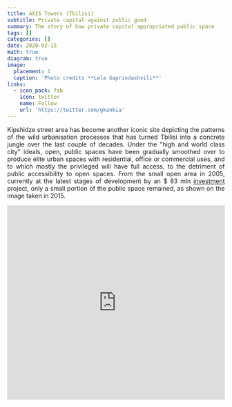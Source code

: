 ```yaml
---
title: AXIS Towers (Tbilisi)
subtitle: Private capital against public good
summary: The story of how private capital appropriated public space
tags: []
categories: []
date: 2020-02-15
math: true
diagram: true
image:
  placement: 1
  caption: 'Photo credits **Lela Gaprindashvili**'
links:
  - icon_pack: fab
    icon: twitter
    name: Follow
    url: 'https://twitter.com/gkankia'
---
```

<p align="justify">
Kipshidze street area has become another iconic site depicting the patterns of the wild urbanisation processes that has turned Tbilisi into a concrete jungle over the last couple of decades. Under the "high and world class city" ideals, open, public spaces have been gradually smoothed over to produce elite urban spaces with residential, office or commercial uses, and to which mostly the privileged will have full access, to the detriment of public accessibility to open spaces.
From the small open area in 2005, currently at the latest stages of development by an $ 83 mln <a href="http://axistowers.ge/en/about-developer/">investment</a> project, only a small portion of the public space remained, as shown on the image taken in 2015.</p>

<div>
<iframe frameborder="0" class="juxtapose" width="100%" height="450" src="https://cdn.knightlab.com/libs/juxtapose/latest/embed/index.html?uid=e088364c-3774-11e9-9dba-0edaf8f81e27"></iframe>
</div>